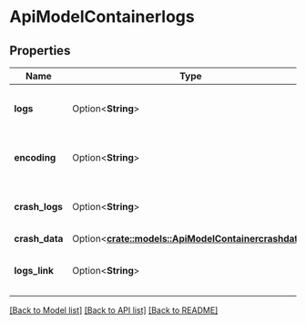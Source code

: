 # ApiModelContainerlogs

## Properties

Name | Type | Description | Notes
------------ | ------------- | ------------- | -------------
**logs** | Option<**String**> | Auto Generated Field for logs | [optional]
**encoding** | Option<**String**> | Auto Generated Field for encoding | [optional]
**crash_logs** | Option<**String**> | Auto Generated Field for crash_logs | [optional]
**crash_data** | Option<[**crate::models::ApiModelContainercrashdata**](api-model-containercrashdata.md)> |  | [optional]
**logs_link** | Option<**String**> | Auto Generated Field for logs_link | [optional]

[[Back to Model list]](../README.md#documentation-for-models) [[Back to API list]](../README.md#documentation-for-api-endpoints) [[Back to README]](../README.md)



